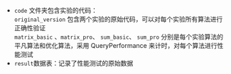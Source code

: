 - `code` 文件夹包含实验的代码：  
`original_version` 包含两个实验的原始代码，可以对每个实验所有算法进行正确性验证  
`matrix_basic` 、`matrix_pro`、 `sum_basic`、 `sum_pro` 分别是每个实验算法的平凡算法和优化算法，采用 QueryPerformance 来计时，对每个算法进行性能测试
- `result`数据表：记录了性能测试的原始数据
